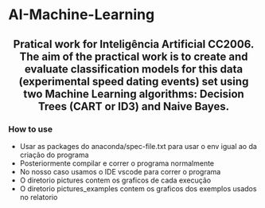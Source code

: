 # AI-Machine-Learning

## <p align="center">Pratical work for Inteligência Artificial CC2006. The aim of the practical work is to create and evaluate classification models for this data (experimental speed dating events) set using two Machine Learning algorithms: Decision Trees (CART or ID3) and Naive Bayes.</p>

### How to use

- Usar as packages do anaconda/spec-file.txt para usar o env igual ao da criação do programa
- Posteriormente compilar e correr o programa normalmente
- No nosso caso usamos o IDE vscode para correr o programa
- O diretorio pictures contem os graficos de cada execução
- O diretorio pictures_examples contem os graficos dos exemplos usados no relatorio

